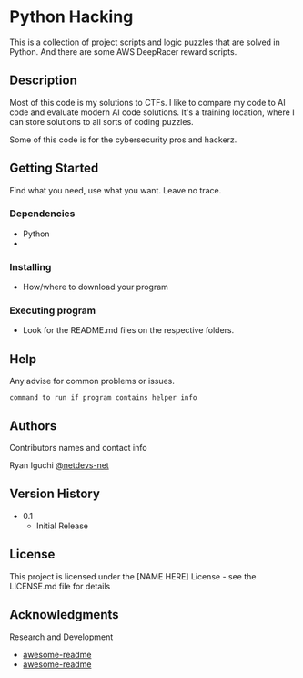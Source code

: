# Python Hacking

This is a collection of project scripts and logic puzzles that are solved in Python. And there are some AWS DeepRacer reward scripts.

## Description

Most of this code is my solutions to CTFs. I like to compare my code to AI code and evaluate modern AI code solutions. It's a training location, where I can store solutions to all sorts of coding puzzles.

Some of this code is for the cybersecurity pros and hackerz.

## Getting Started

Find what you need, use what you want. Leave no trace.

### Dependencies

- Python
-

### Installing

- How/where to download your program

### Executing program

- Look for the README.md files on the respective folders.

## Help

Any advise for common problems or issues.

```
command to run if program contains helper info
```

## Authors

Contributors names and contact info

Ryan Iguchi
[@netdevs-net](https://netdevs.net)

## Version History

- 0.1
  - Initial Release

## License

This project is licensed under the [NAME HERE] License - see the LICENSE.md file for details

## Acknowledgments

Research and Development

- [awesome-readme](https://github.com/matiassingers/awesome-readme)
- [awesome-readme](https://github.com/matiassingers/awesome-readme)
